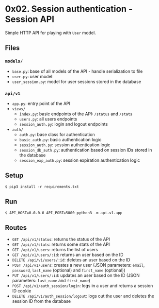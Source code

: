 # 0x02. Session authentication - Session API

Simple HTTP API for playing with `User` model.


## Files

### `models/`

- `base.py`: base of all models of the API - handle serialization to file
- `user.py`: user model
- `user_session.py`: model for user sessions stored in the database

### `api/v1`

- `app.py`: entry point of the API
- `views/`
  - `index.py`: basic endpoints of the API: `/status` and `/stats`
  - `users.py`: all users endpoints
  - `session_auth.py`: login and logout endpoints
- `auth/`
  - `auth.py`: base class for authentication
  - `basic_auth.py`: basic authentication logic
  - `session_auth.py`: session authentication logic
  - `session_db_auth.py`: authentication based on session IDs stored in the database
  - `session_exp_auth.py`: session expiration authentication logic


## Setup

```
$ pip3 install -r requirements.txt
```


## Run

```
$ API_HOST=0.0.0.0 API_PORT=5000 python3 -m api.v1.app
```


## Routes

- `GET /api/v1/status`: returns the status of the API
- `GET /api/v1/stats`: returns some stats of the API
- `GET /api/v1/users`: returns the list of users
- `GET /api/v1/users/:id`: returns an user based on the ID
- `DELETE /api/v1/users/:id`: deletes an user based on the ID
- `POST /api/v1/users`: creates a new user (JSON parameters: `email`, `password`, `last_name` (optional) and `first_name` (optional))
- `PUT /api/v1/users/:id`: updates an user based on the ID (JSON parameters: `last_name` and `first_name`)
- `POST /api/v1/auth_session/login`: logs in a user and returns a session ID cookie
- `DELETE /api/v1/auth_session/logout`: logs out the user and deletes the session ID from the database
